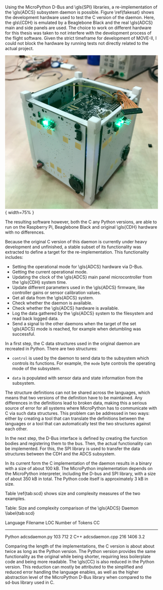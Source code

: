 Using the MicroPython D-Bus and \\gls{SPI} libraries, a re-implementation of the \\gls{ADCS} subsystem daemon is possible.
Figure \\ref{fakesat} shows the development hardware used to test the C version of the daemon. Here, the gls\\{CDH} is emulated by a Beaglebone Black and the real \\gls{ADCS} main and side panels are used. The choice to work on different hardware for this thesis was taken to not interfere with the development process of the flight software. Given the strict timeframe for development of MOVE-II, I could not block the hardware by running tests not directly related to the actual project.

![The development hardware for the C version of the daemon.\\label{fakesat}](resources/figs/fakesat.jpeg){ width=75% }

The resulting software however, both the C any Python versions, are able to run on the Raspberry Pi, Beaglebone Black and original \\gls{CDH} hardware with no differences.

Because the original C version of this daemon is currently under heavy development and unfinished, a stable subset of its functionality was extracted to define a target for the re-implementation. This functionality includes:

* Setting the operational mode for \\gls{ADCS} hardware via D-Bus.
* Getting the current operational mode.
* Updating the clock of the \\gls{ADCS} main panel microcontroller from the \\gls{CDH} system time.
* Update different parameters used in the \\gls{ADCS} firmware, like controller gains or sensor calibration values.
* Get all data from the \\gls{ADCS} system.
* Check whether the daemon is available.
* Check whether the \\gls{ADCS} hardware is available.
* Log the data gathered by the \\gls{ADCS} system to the filesystem and read back logged data.
* Send a signal to the other daemons when the target of the set \\gls{ADCS} mode is reached, for example when detumbling was successful.

In a first step, the C data structures used in the original daemon are recreated in Python. There are two structures:

-   `control` is used by the daemon to send data to the subsystem which controls its functions. For example, the `mode` byte controls the operating mode of the subsystem.

-   `data` is populated with sensor data and state information from
    the subsystem.

The structure definitions can not be shared across the languages, which means that two versions of the definition have to be maintained. Any differences in the definitions lead to broken data, making this a serious source of error for all systems where MicroPython has to communicate with C via such data structures. This problem can be addressed in two ways: either by creating a tool that can translate the definitions between the languages or a tool that can automatically test the two structures against each other.

In the next step, the D-Bus interface is defined by creating the function bodies and registering them to the bus. Then, the actual functionality can be implemented. For this, the SPI library is used to transfer the data structures between the CDH and the ADCS subsystem.

In its current form the C implementation of the daemon results in a binary with a size of about 100 kB. The MicroPython implementation depends on the MicroPython interpreter, including the D-bus and SPI library, with a size of about 350 kB in total. The Python code itself is approximately 3 kB in size.

Table \\ref{tab:scd} shows size and complexity measures of the two examples.

Table: Size and complexity comparison of the \\gls{ADCS} Daemon \\label{tab:scd}

Language    Filename          LOC    Number of Tokens       CC
----------  --------------  -----  ------------------  -------
Python      adcsdaemon.py     103                 712  2
C++         adcsdaemon.cpp    216                1406  3.2

Comparing the length of the implementations, the C version is about about twice as long as the Python version. The Python version provides the same functionality as the original while being shorter, requiring less boilerplate code and being more readable. The \\gls{CC} is also reduced in the Python version. This reduction can mostly be attributed to the simplified and reduced error handling the language enables, as well as the higher abstraction level of the MicroPython D-Bus library when compared to the sd-bus library used in C.
